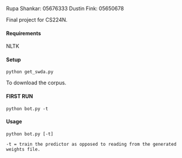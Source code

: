 Rupa Shankar: 05676333
Dustin Fink: 05650678

Final project for CS224N.

#### Requirements

NLTK

#### Setup

    python get_swda.py

To download the corpus.

#### FIRST RUN

    python bot.py -t

#### Usage

    python bot.py [-t]

    -t = train the predictor as opposed to reading from the generated weights file. 
